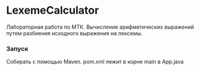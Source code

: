 # LexemeCalculator
Лабораторная работа по МТК. Вычисление арифметических выражений путем разбиения исходного выражения на лексемы.

### Запуск
Собирать с помощью Maven. pom.xml лежит в корне
main в App.java

